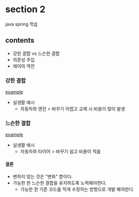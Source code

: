 # section 2

java spring 학습

## contents

-   강한 결합 vs 느슨한 결합
-   의존성 주입
-   제어의 역전

### 강한 결합

[example](./src/main/java/com/precisionbio/learnspringframework/game/tightcoupling/AppGamingBasic.java)

-   실생활 예시
    -   자동차와 엔진 > 바꾸기 어렵고 교체 시 비용이 많이 발생

### 느슨한 결합

[example](./src/main/java/com/precisionbio/learnspringframework/game/looselycoupling/AppGamingBasic.java)

-   실생활 예시
    -   자동차와 타이어 > 바꾸기 쉽고 비용이 적음

#### 결론

-   변하지 않는 것은 "변화" 뿐이다.
-   가능한 한 느슨한 결합을 유지하도록 노력해야한다.
    -   가능한 한 기존 코드를 적게 수정하는 방향으로 개발 해야한다.
